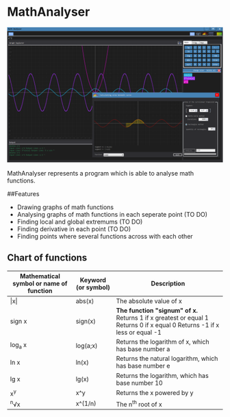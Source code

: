 # MathAnalyser

![Screenshot](https://github.com/MathMark/MathAnalyser/blob/master/ScreenShot.png?raw=true)

MathAnalyser represents a program which is able to analyse math functions. 

##Features
- Drawing graphs of math functions
- Analysing graphs of math functions in each seperate point (TO DO)
- Finding local and global extremums (TO DO)
- Finding derivative in each point (TO DO)
- Finding points where several functions across with each other

## Chart of functions

| Mathematical symbol or name of function | Keyword (or symbol) | Description |
|-----------------------------------------|---------------------|-------------|
| \|x\| | abs(x) | The absolute value of x | &radic;x | sqrt(x) | The square root of x |
| sign x | sign(x) | **The function "signum" of x.** Returns 1 if x greatest or equal 1 Returns 0 if x equal 0 Returns -1 if x less or equal -1 |
| log<sub>a</sub> x | log(a;x) | Returns the logarithm of x, which has base number a |
| ln x | ln(x) | Returns the natural logarithm, which has base number e |
| lg x | lg(x) | Returns the logarithm, which has base number 10 |
| x<sup>y</sup> | x^y | Returns the x powered by y |
| <sup>n</sup>&radic;x | x^(1/n) | The n<sup>th</sup> root of x |
